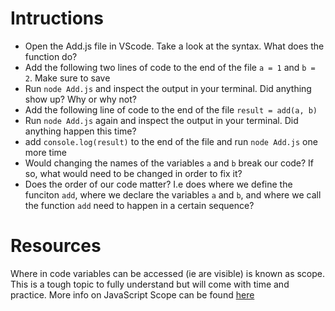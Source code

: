 # Intructions

* Open the Add.js file in VScode. Take a look at the syntax. What does the function do?
* Add the following two lines of code to the end of the file `a = 1` and `b = 2`. Make sure to save
* Run `node Add.js` and inspect the output in your terminal. Did anything show up? Why or why not?
* Add the following line of code to the end of the file `result = add(a, b)`
* Run `node Add.js` again and inspect the output in your terminal. Did anything happen this time?
* add `console.log(result)` to the end of the file and run `node Add.js` one more time
* Would changing the names of the variables `a` and `b` break our code? If so, what would need to be changed in order to fix it?
* Does the order of our code matter? I.e does where we define the funciton `add`, where we declare the variables `a` and `b`, and where we call the function `add` need to happen in a certain sequence?

# Resources

Where in code variables can be accessed (ie are visible) is known as scope. This is a tough topic to fully understand but will come with time and practice. More info on JavaScript Scope can be found [here](https://www.w3schools.com/js/js_scope.asp)